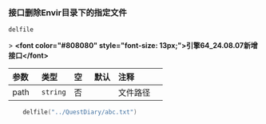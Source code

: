 ### 接口删除Envir目录下的指定文件

`delfile`

&gt; **&lt;font color="#808080" style="font-size: 13px;"&gt;引擎64_24.08.07新增接口&lt;/font&gt;**

| 参数   | 类型     | 空   | 默认 | 注释         |
| :----- | :------- | :--- | :--- | :----------- |
| path   | `string` | 否   |      | 文件路径     |

```lua
	delfile("../QuestDiary/abc.txt")
```
